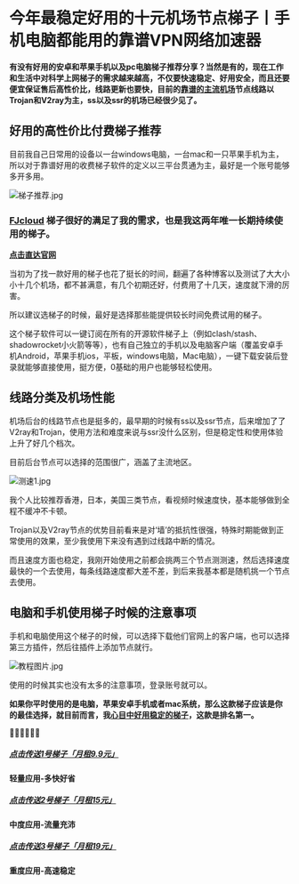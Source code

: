 # 今年最稳定好用的十元机场节点梯子丨手机电脑都能用的靠谱VPN网络加速器

**有没有好用的安卓和苹果手机以及pc电脑梯子推荐分享？当然是有的，现在工作和生活中对科学上网梯子的需求越来越高，不仅要快速稳定、好用安全，而且还要便宜保证售后高性价比，线路更新也要快，目前的[靠谱的主流机场](http://react-china.org/t/topic/40275)节点线路以Trojan和V2ray为主，ss以及ssr的机场已经很少见了。**

## 好用的高性价比付费梯子推荐
目前我自己日常用的设备以一台windows电脑，一台mac和一只苹果手机为主，所以对于靠谱好用的收费梯子软件的定义以三平台贯通为主，最好是一个账号能够多开多用。  

![梯子推荐.jpg](https://s2.loli.net/2023/10/21/wD19i7RaPxFENsp.jpg)

### [**FJcloud**](https://go.51tz.cc/fjcloud) 梯子很好的满足了我的需求，也是我这两年唯一长期持续使用的梯子。

[**点击直达官网**](https://go.51tz.cc/fjcloud)

当初为了找一款好用的梯子也花了挺长的时间，翻遍了各种博客以及测试了大大小小十几个机场，都不甚满意，有几个初期还好，付费用了十几天，速度就下滑的厉害。

所以建议选梯子的时候，最好是选择那些能提供较长时间免费试用的梯子。

这个梯子软件可以一键订阅在所有的开源软件梯子上（例如clash/stash、shadowrocket小火箭等等），也有自己独立的手机以及电脑客户端（覆盖安卓手机Android，苹果手机ios，平板，windows电脑，Mac电脑），一键下载安装后登录就能够直接使用，挺方便，0基础的用户也能够轻松使用。

## 线路分类及机场性能
机场后台的线路节点也是挺多的，最早期的时候有ss以及ssr节点，后来增加了了V2ray和Trojan，使用方法和难度来说与ssr没什么区别，但是稳定性和使用体验上升了好几个档次。

目前后台节点可以选择的范围很广，涵盖了主流地区。  

![测速1.jpg](https://s2.loli.net/2023/10/21/9Ns7FvAWziDhErT.jpg)

我个人比较推荐香港，日本，美国三类节点，看视频时候速度快，基本能够做到全程不缓冲不卡顿。

Trojan以及V2ray节点的优势目前看来是对‘墙’的抵抗性很强，特殊时期能做到正常使用的效果，至少我使用下来没有遇到过线路中断的情况。

而且速度方面也稳定，我刚开始使用之前都会挑两三个节点测测速，然后选择速度最快的一个去使用，每条线路速度都大差不差，到后来我基本都是随机挑一个节点去使用。

## 电脑和手机使用梯子时候的注意事项
手机和电脑使用这个梯子的时候，可以选择下载他们官网上的客户端，也可以选择第三方插件，然后往插件上添加节点就行。  

![教程图片.jpg](https://s2.loli.net/2023/10/31/hH8ATLCBY6NkZpO.jpg)

使用的时候其实也没有太多的注意事项，登录账号就可以。

**如果你平时使用的是电脑，苹果安卓手机或者mac系统，那么这款梯子应该是你的最佳选择，就目前而言，我[心目中好用稳定的梯子](https://studygolang.com/topics/16789)，这款是排名第一。**


  🌈🌈🌈🌈🌈🌈  
##### [**点击传送1号梯子「月租9.9元」**](https://go.51tz.cc/fjcloud)
**轻量应用-多快好省**
##### [**点击传送2号梯子「月租15元」**](https://go.51tz.cc/jsvip)
**中度应用-流量充沛**
##### [**点击传送3号梯子「月租19元」**](https://go.51tz.cc/sycloud)
**重度应用-高速稳定**
